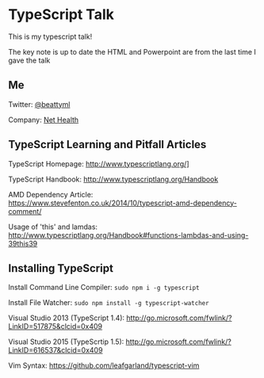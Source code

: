 # TypeScript Talk

This is my typescript talk!

The key note is up to date the HTML and Powerpoint are from the last time I gave the talk

## Me

Twitter: [@beattyml](https://twitter.com/beattyml1)

Company: [Net Health](http://www.nhsinc.com/)

## TypeScript Learning and Pitfall Articles

TypeScript Homepage: <http://www.typescriptlang.org/]>

TypeScript Handbook: <http://www.typescriptlang.org/Handbook>

AMD Dependency Article: <https://www.stevefenton.co.uk/2014/10/typescript-amd-dependency-comment/>

Usage of 'this' and lamdas: <http://www.typescriptlang.org/Handbook#functions-lambdas-and-using-39this39>

## Installing TypeScript

Install Command Line Compiler: `sudo npm i -g typescript`

Install File Watcher: `sudo npm install -g typescript-watcher`

Visual Studio 2013 (TypeScript 1.4): <http://go.microsoft.com/fwlink/?LinkID=517875&clcid=0x409>

Visual Studio 2015 (TypeScrtip 1.5): <http://go.microsoft.com/fwlink/?LinkID=616537&clcid=0x409>

Vim Syntax: <https://github.com/leafgarland/typescript-vim>
